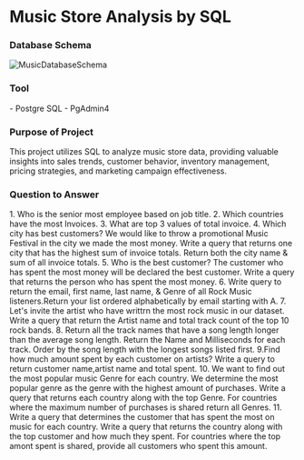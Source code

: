 <b><h1> Music Store Analysis by SQL </h1></b>

<h3>Database Schema</h3>

![MusicDatabaseSchema](https://github.com/RupeshMaurya5/Music_Store_Analysis_by_SQL/assets/140627741/d0da7bb1-621e-463f-b900-f2a769f5b4bb)

<h3>Tool</h3>
- Postgre SQL
- PgAdmin4

<h3> Purpose of Project </h3>
This project utilizes SQL to analyze music store data, providing valuable insights into sales trends, customer behavior, inventory management, pricing strategies, and marketing campaign effectiveness.

<h3> Question to Answer </h3>
1. Who is the senior most employee based on job title.
2. Which countries have the most Invoices.
3. What are top 3 values of total invoice.
4. Which city has best customers? We would like to throw a promotional Music Festival in the city we made the most money. Write a query that returns one city that has the highest sum of invoice totals. Return both the city name & sum of all invoice totals.
5. Who is the best customer? The customer who has spent the most money will be declared the best customer. Write a query that returns the person who has spent the most money.
6. Write query to return the email, first name, last name, & Genre of all Rock Music listeners.Return your list ordered alphabetically by email starting with A.
7.  Let's invite the artist who have writtrn the most rock music in our dataset. Write a query that return the Artist name and total track count of the top 10 rock bands.
8. Return all the track names that have a song length longer than the average song length. Return the Name and Milliseconds for each track. Order by the song length with the longest songs listed first.
9.Find how much amount spent by each customer on artists? Write a query to return customer name,artist name and total spent.
10. We want to find out the most popular music Genre for each country. We determine the most popular genre as the genre with the highest amount of purchases. Write a query that returns each country along with the top Genre. For countries where the maximum number of purchases is shared return all Genres.
11. Write a query that determines the customer that has spent the most on music for each country. Write a query that returns the country along with the top customer and how much they spent. For countries where the top amont spent is shared, provide all customers who spent this amount.

